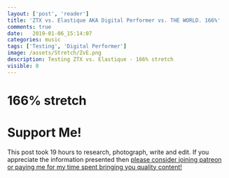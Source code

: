 ```yaml
---
layout: ['post', 'reader']
title: 'ZTX vs. Elastique AKA Digital Performer vs. THE WORLD. 166%'
comments: true
date:   2019-01-06_15:14:07 
categories: music
tags: ['Testing', 'Digital Performer']
image: /assets/Stretch/ZvE.png
description: Testing ZTX vs. Elastique - 166% stretch
visible: 0
---
```


# 166% stretch

  <script type="text/javascript" src="/admc/comparator.js?v={{ site.time | date:'%s' }}"> </script>
  <link rel="stylesheet" type="text/css" href="/admc/admc.css">
<admc path="/assets/Stretch/166" title="166% stretch">
    <file name="ZTXVox166.aac" />
    <file name="ElastiqueVox166.aac" />
</admc>
<admc path="/assets/Stretch/166" title="166% stretch">
    <file name="ZTXPuke166.aac" />
    <file name="ElastiquePuke166.aac" />
</admc>
<admc path="/assets/Stretch/166" title="166% stretch">
    <file name="ZTXOrch166.aac" />
    <file name="ElastiqueOrch166.aac" />
</admc>
<admc path="/assets/Stretch/166" title="166% stretch">
    <file name="ZTXPop166.aac" />
    <file name="ElastiquePop166.aac" />
</admc>
<admc path="/assets/Stretch/166" title="166% stretch">
    <file name="ZTXAcoustic166.aac" />
    <file name="ElastiqueAcoustic166.aac" />
</admc>
<admc path="/assets/Stretch/166" title="166% stretch">
    <file name="ZTXDrum166.aac" />
    <file name="ElastiqueDrum166.aac" />
</admc>
<admc path="/assets/Stretch/166" title="166% stretch">
    <file name="ZTXBass166.aac" />
    <file name="ElastiqueBass166.aac" />
</admc>
<admc path="/assets/Stretch/166" title="166% stretch">
    <file name="ZTXTrumpet166.aac" />
    <file name="ElastiqueTrumpet166.aac" />
</admc>

# Support Me!

This post took 19 hours to research, photograph, write and edit. If you appreciate the information presented then <a href="/DonateNow/">please consider joining patreon or paying me for my time spent bringing you quality content!</a>






